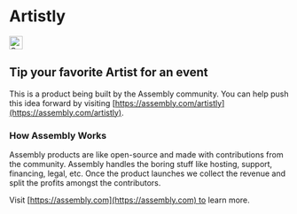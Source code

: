 # Artistly

<a href="https://assembly.com/artistly/bounties"><img src="https://asm-badger.herokuapp.com/artistly/badges/tasks.svg" height="24px" alt="Open Tasks" /></a>

## Tip your favorite Artist for an event

This is a product being built by the Assembly community. You can help push this idea forward by visiting [https://assembly.com/artistly](https://assembly.com/artistly).

### How Assembly Works

Assembly products are like open-source and made with contributions from the community. Assembly handles the boring stuff like hosting, support, financing, legal, etc. Once the product launches we collect the revenue and split the profits amongst the contributors.

Visit [https://assembly.com](https://assembly.com) to learn more.
